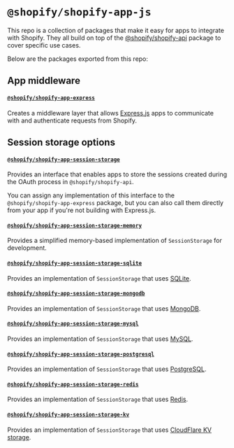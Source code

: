 # `@shopify/shopify-app-js`

This repo is a collection of packages that make it easy for apps to integrate with Shopify.
They all build on top of the [@shopify/shopify-api](https://github.com/Shopify/shopify-api-js) package to cover specific use cases.

Below are the packages exported from this repo:

## App middleware

#### [`@shopify/shopify-app-express`](https://github.com/Shopify/shopify-app-js/tree/main/packages/shopify-app-express)

Creates a middleware layer that allows [Express.js](https://expressjs.com) apps to communicate with and authenticate requests from Shopify.

## Session storage options

#### [`@shopify/shopify-app-session-storage`](https://github.com/Shopify/shopify-app-js/tree/main/packages/shopify-app-session-storage)

Provides an interface that enables apps to store the sessions created during the OAuth process in `@shopify/shopify-api`.

You can assign any implementation of this interface to the `@shopify/shopify-app-express` package, but you can also call them directly from your app if you're not building with Express.js.

#### [`@shopify/shopify-app-session-storage-memory`](https://github.com/Shopify/shopify-app-js/tree/main/packages/shopify-app-session-storage)

Provides a simplified memory-based implementation of `SessionStorage` for development.

#### [`@shopify/shopify-app-session-storage-sqlite`](https://github.com/Shopify/shopify-app-js/tree/main/packages/shopify-app-session-storage)

Provides an implementation of `SessionStorage` that uses [SQLite](https://www.sqlite.org).

#### [`@shopify/shopify-app-session-storage-mongodb`](https://github.com/Shopify/shopify-app-js/tree/main/packages/shopify-app-session-storage)

Provides an implementation of `SessionStorage` that uses [MongoDB](https://www.mongodb.com/home).

#### [`@shopify/shopify-app-session-storage-mysql`](https://github.com/Shopify/shopify-app-js/tree/main/packages/shopify-app-session-storage)

Provides an implementation of `SessionStorage` that uses [MySQL](https://www.mysql.com).

#### [`@shopify/shopify-app-session-storage-postgresql`](https://github.com/Shopify/shopify-app-js/tree/main/packages/shopify-app-session-storage)

Provides an implementation of `SessionStorage` that uses [PostgreSQL](https://www.postgresql.org).

#### [`@shopify/shopify-app-session-storage-redis`](https://github.com/Shopify/shopify-app-js/tree/main/packages/shopify-app-session-storage)

Provides an implementation of `SessionStorage` that uses [Redis](https://redis.io).

#### [`@shopify/shopify-app-session-storage-kv`](https://github.com/Shopify/shopify-app-js/tree/main/packages/shopify-app-session-storage)

Provides an implementation of `SessionStorage` that uses [CloudFlare KV storage](https://www.cloudflare.com/products/workers-kv).
